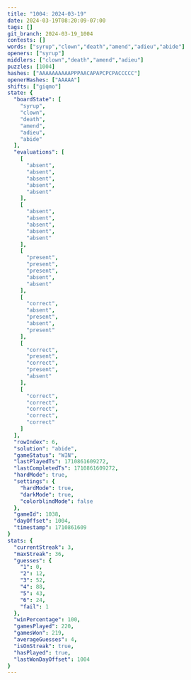 ```yaml
---
title: "1004: 2024-03-19"
date: 2024-03-19T08:20:09-07:00
tags: []
git_branch: 2024-03-19_1004
contests: []
words: ["syrup","clown","death","amend","adieu","abide"]
openers: ["syrup"]
middlers: ["clown","death","amend","adieu"]
puzzles: [1004]
hashes: ["AAAAAAAAAAPPPAACAPAPCPCPACCCCC"]
openerHashes: ["AAAAA"]
shifts: ["giqmo"]
state: {
  "boardState": [
    "syrup",
    "clown",
    "death",
    "amend",
    "adieu",
    "abide"
  ],
  "evaluations": [
    [
      "absent",
      "absent",
      "absent",
      "absent",
      "absent"
    ],
    [
      "absent",
      "absent",
      "absent",
      "absent",
      "absent"
    ],
    [
      "present",
      "present",
      "present",
      "absent",
      "absent"
    ],
    [
      "correct",
      "absent",
      "present",
      "absent",
      "present"
    ],
    [
      "correct",
      "present",
      "correct",
      "present",
      "absent"
    ],
    [
      "correct",
      "correct",
      "correct",
      "correct",
      "correct"
    ]
  ],
  "rowIndex": 6,
  "solution": "abide",
  "gameStatus": "WIN",
  "lastPlayedTs": 1710861609272,
  "lastCompletedTs": 1710861609272,
  "hardMode": true,
  "settings": {
    "hardMode": true,
    "darkMode": true,
    "colorblindMode": false
  },
  "gameId": 1038,
  "dayOffset": 1004,
  "timestamp": 1710861609
}
stats: {
  "currentStreak": 3,
  "maxStreak": 36,
  "guesses": {
    "1": 0,
    "2": 12,
    "3": 52,
    "4": 88,
    "5": 43,
    "6": 24,
    "fail": 1
  },
  "winPercentage": 100,
  "gamesPlayed": 220,
  "gamesWon": 219,
  "averageGuesses": 4,
  "isOnStreak": true,
  "hasPlayed": true,
  "lastWonDayOffset": 1004
}
---
```

<!-- more -->
